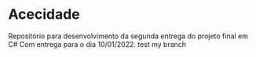 # Acecidade
Repositório para desenvolvimento da segunda entrega do projeto final em C#
Com entrega para o dia 10/01/2022.
test my branch

